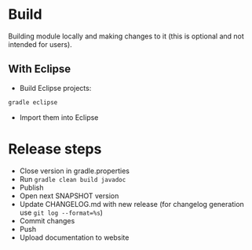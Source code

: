 # Build

Building  module locally and making changes to it (this is optional and not intended for users).

## With Eclipse

- Build Eclipse projects:

``` bash
gradle eclipse
```

- Import them into Eclipse

# Release steps

- Close version in gradle.properties
- Run `gradle clean build javadoc`
- Publish
- Open next SNAPSHOT version
- Update CHANGELOG.md with new release (for changelog generation use `git log --format=%s`)
- Commit changes
- Push
- Upload documentation to website
